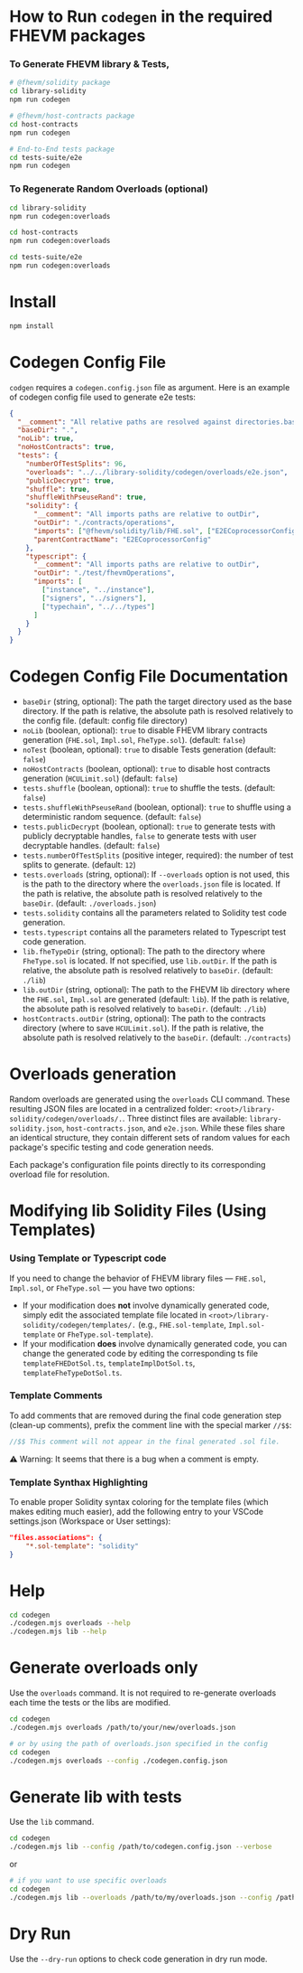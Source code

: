 # How to Run `codegen` in the required FHEVM packages

### To Generate FHEVM library & Tests,

```sh
# @fhevm/solidity package
cd library-solidity
npm run codegen
```

```sh
# @fhevm/host-contracts package
cd host-contracts
npm run codegen
```

```sh
# End-to-End tests package
cd tests-suite/e2e
npm run codegen
```

### To Regenerate Random Overloads (optional)

```sh
cd library-solidity
npm run codegen:overloads
```

```sh
cd host-contracts
npm run codegen:overloads
```

```sh
cd tests-suite/e2e
npm run codegen:overloads
```

# Install

```sh
npm install
```

# Codegen Config File

`codgen` requires a `codegen.config.json` file as argument. Here is an example of codegen config file used to generate e2e tests:

```json
{
  "__comment": "All relative paths are resolved against directories.baseDir",
  "baseDir": ".",
  "noLib": true,
  "noHostContracts": true,
  "tests": {
    "numberOfTestSplits": 96,
    "overloads": "../../library-solidity/codegen/overloads/e2e.json",
    "publicDecrypt": true,
    "shuffle": true,
    "shuffleWithPseuseRand": true,
    "solidity": {
      "__comment": "All imports paths are relative to outDir",
      "outDir": "./contracts/operations",
      "imports": ["@fhevm/solidity/lib/FHE.sol", ["E2ECoprocessorConfig", "../E2ECoprocessorConfigLocal.sol"]],
      "parentContractName": "E2ECoprocessorConfig"
    },
    "typescript": {
      "__comment": "All imports paths are relative to outDir",
      "outDir": "./test/fhevmOperations",
      "imports": [
        ["instance", "../instance"],
        ["signers", "../signers"],
        ["typechain", "../../types"]
      ]
    }
  }
}
```

# Codegen Config File Documentation

- `baseDir` (string, optional): The path the target directory used as the base directory. If the path is relative, the absolute path is resolved relatively to the config file. (default: config file directory)
- `noLib` (boolean, optional): `true` to disable FHEVM library contracts generation (`FHE.sol`, `Impl.sol`, `FheType.sol`). (default: `false`)
- `noTest` (boolean, optional): `true` to disable Tests generation (default: `false`)
- `noHostContracts` (boolean, optional): `true` to disable host contracts generation (`HCULimit.sol`) (default: `false`)
- `tests.shuffle` (boolean, optional): `true` to shuffle the tests. (default: `false`)
- `tests.shuffleWithPseuseRand` (boolean, optional): `true` to shuffle using a deterministic random sequence. (default: `false`)
- `tests.publicDecrypt` (boolean, optional): `true` to generate tests with publicly decryptable handles, `false` to generate tests with user decryptable handles. (default: `false`)
- `tests.numberOfTestSplits` (positive integer, required): the number of test splits to generate. (default: `12`)
- `tests.overloads` (string, optional): If `--overloads` option is not used, this is the path to the directory where the `overloads.json` file is located. If the path is relative, the absolute path is resolved relatively to the `baseDir`. (default: `./overloads.json`)
- `tests.solidity` contains all the parameters related to Solidity test code generation.
- `tests.typescript` contains all the parameters related to Typescript test code generation.
- `lib.fheTypeDir` (string, optional): The path to the directory where `FheType.sol` is located. If not specified, use `lib.outDir`. If the path is relative, the absolute path is resolved relatively to `baseDir`. (default: `./lib`)
- `lib.outDir` (string, optional): The path to the FHEVM lib directory where the `FHE.sol`, `Impl.sol` are generated (default: `lib`). If the path is relative, the absolute path is resolved relatively to `baseDir`. (default: `./lib`)
- `hostContracts.outDir` (string, optional): The path to the contracts directory (where to save `HCULimit.sol`). If the path is relative, the absolute path is resolved relatively to the `baseDir`. (default: `./contracts`)

# Overloads generation

Random overloads are generated using the `overloads` CLI command. These resulting JSON files are located in a centralized folder: `<root>/library-solidity/codegen/overloads/.`. Three distinct files are available: `library-solidity.json`, `host-contracts.json`, and `e2e.json`. While these files share an identical structure, they contain different sets of random values for each package's specific testing and code generation needs.

Each package's configuration file points directly to its corresponding overload file for resolution.

# Modifying lib Solidity Files (Using Templates)

### Using Template or Typescript code

If you need to change the behavior of FHEVM library files — `FHE.sol`, `Impl.sol`, or `FheType.sol` — you have two options:

- If your modification does **not** involve dynamically generated code, simply edit the associated template file located in `<root>/library-solidity/codegen/templates/.` (e.g., `FHE.sol-template`, `Impl.sol-template` or `FheType.sol-template`).
- If your modification **does** involve dynamically generated code, you can change the generated code by editing the corresponding ts file `templateFHEDotSol.ts`, `templateImplDotSol.ts`, `templateFheTypeDotSol.ts`.

### Template Comments

To add comments that are removed during the final code generation step (clean-up comments), prefix the comment line with the special marker `//$$`:

```js
//$$ This comment will not appear in the final generated .sol file.
```

⚠️ Warning: It seems that there is a bug when a comment is empty.

### Template Synthax Highlighting

To enable proper Solidity syntax coloring for the template files (which makes editing much easier), add the following entry to your VSCode settings.json (Workspace or User settings):

```json
"files.associations": {
    "*.sol-template": "solidity"
}
```

# Help

```sh
cd codegen
./codegen.mjs overloads --help
./codegen.mjs lib --help
```

# Generate overloads only

Use the `overloads` command. It is not required to re-generate overloads each time the tests or the libs are modified.

```sh
cd codegen
./codegen.mjs overloads /path/to/your/new/overloads.json
```

```sh
# or by using the path of overloads.json specified in the config
cd codegen
./codegen.mjs overloads --config ./codegen.config.json
```

# Generate lib with tests

Use the `lib` command.

```sh
cd codegen
./codegen.mjs lib --config /path/to/codegen.config.json --verbose
```

or

```sh
# if you want to use specific overloads
cd codegen
./codegen.mjs lib --overloads /path/to/my/overloads.json --config /path/to/codegen.config.json --verbose
```

# Dry Run

Use the `--dry-run` options to check code generation in dry run mode.
